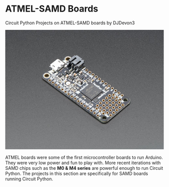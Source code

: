 # ATMEL-SAMD Boards
Circuit Python Projects on ATMEL-SAMD boards by DJDevon3

![](https://raw.githubusercontent.com/DJDevon3/My_Circuit_Python_Projects/main/Boards/atmel-samd/atmel_samd_screenshot.jpg)

ATMEL boards were some of the first microcontroller boards to run Arduino. 
They were very low power and fun to play with. More recent iterations with SAMD chips such as the **M0 & M4 series** are powerful enough to run Circuit Python. 
The projects in this section are specifically for SAMD boards running Circuit Python.

